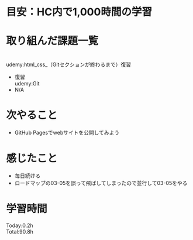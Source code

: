 # 目安：HC内で1,000時間の学習
# 取り組んだ課題一覧
<br>udemy:html_css_（Gitセクションが終わるまで）復習
- 復習
<br>udemy:Git
- N/A
# 次やること
- GitHub Pagesでwebサイトを公開してみよう
# 感じたこと
- 毎日続ける
- ロードマップの03-05を誤って飛ばしてしまったので並行して03-05をやる
# 学習時間
Today:0.2h
<br>Total:90.8h
